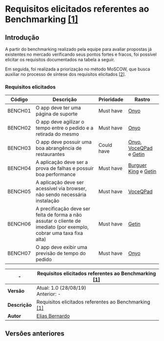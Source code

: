# Requisitos elicitados referentes ao Benchmarking [[1]](../../seminario1/benchmarking.md)

## Introdução

A partir do benchmarking realizado pela equipe para avaliar propostas já existentes no mercado verificando seus pontos fortes e fracos, foi possível elicitar os requisitos documentados na tabela a seguir.

Em seguida, foi realizada a priorização no método MoSCOW, que busca auxiliar no processo de síntese dos requisitos elicitados [[2](../elicitacao_de_requisitos/elicitacao_de_requisitos.md)].

### Requisitos elicitados

| Código | Descrição | Prioridade | Rastro |
|--|--|--|--|
| BENCH01 | O app deve ter uma página de suporte | Must have  | [Onyo](../../seminario1/benchmarking/#onyo) |
| BENCH02 | O app deve agilizar o tempo entre o pedido e a retirada do mesmo | Must have  | [Onyo](../../seminario1/benchmarking/#onyo) |
| BENCH03 | O app deve possuir uma boa abrangência de restaurantes | Could have  | [Onyo](../../seminario1/benchmarking/#onyo), [VoceQPad](../../seminario1/benchmarking/#voceqpad) e [Getin](../../seminario1/benchmarking/#getin)|
| BENCH04 | A aplicação deve ser a prova de falhas e possuir boa performance | Must have  | [Burguer King](../../seminario1/benchmarking/#burguer-king) e [Getin](../../seminario1/benchmarking/#getin)|
| BENCH05 | A aplicação deve ser acessível via browser, não sendo necessária instalação | Must have  | [VoceQPad](../../seminario1/benchmarking/#voceqpad) |
| BENCH06 | A precificação deve ser feita de forma a não assutar o cliente de imediato (por exemplo, cobrar uma taxa fixa alta) | Must have  | [Getin](../../seminario1/benchmarking/#getin)|
| BENCH07 | O app deve exibir uma previsão de tempo do pedido | Must have  | [Onyo](../../seminario1/benchmarking/#onyo) |


| **-** | **Requisitos elicitados referentes ao Benchmarking [[1]](../../seminario1/benchmarking.md)** |
|--|--|
| **Versão** | Atual: 1.0 (28/08/19) <br> Anterior: - |
| **Descrição** | Requisitos elicitados referentes ao Benchmarking [[1]](../../seminario1/benchmarking.md)  |
| **Autor** | [Elias Bernardo](https://github.com/ebmm01)  |


## Versôes anteriores

